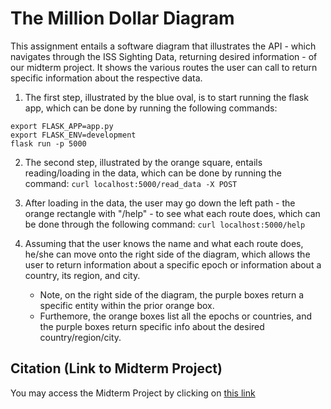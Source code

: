 # The Million Dollar Diagram

This assignment entails a software diagram that illustrates the API - which navigates through the ISS Sighting Data, returning desired information - of our midterm project. It shows the various routes the user can call to return specific information about the respective data. 

1. The first step, illustrated by the blue oval, is to start running the flask app, which can be done by running the following commands:
```
export FLASK_APP=app.py
export FLASK_ENV=development
flask run -p 5000
```

2. The second step, illustrated by the orange square, entails reading/loading in the data, which can be done by running the command: `curl localhost:5000/read_data -X POST`

3. After loading in the data, the user may go down the left path - the orange rectangle with "/help" - to see what each route does, which can be done through the following command: `curl localhost:5000/help`

4. Assuming that the user knows the name and what each route does, he/she can move onto the right side of the diagram, which allows the user to return information about a specific epoch or information about a country, its region, and city. 
    - Note, on the right side of the diagram, the purple boxes return a specific entity within the prior orange box. 
    - Furthemore, the orange boxes list all the epochs or countries, and the purple boxes return specific info about the desired country/region/city.

## Citation (Link to Midterm Project)
You may access the Midterm Project by clicking on [this link](https://github.com/jasonthekim/SimplificationOfISS) 
